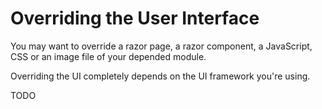 # Overriding the User Interface

You may want to override a razor page, a razor component, a JavaScript, CSS or an image file of your depended module.

Overriding the UI completely depends on the UI framework you're using.

TODO


